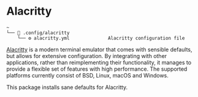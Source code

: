 # Alacritty

```text
~
└── 📂 .config/alacritty
    └── ⚙️ alacritty.yml              Alacritty configuration file

```

[Alacritty](https://github.com/alacritty/alacritty) is a modern terminal emulator that comes with sensible defaults, but allows for extensive configuration. By integrating with other applications, rather than reimplementing their functionality, it manages to provide a flexible set of features with high performance. The supported platforms currently consist of BSD, Linux, macOS and Windows.

This package installs sane defaults for Alacritty.
